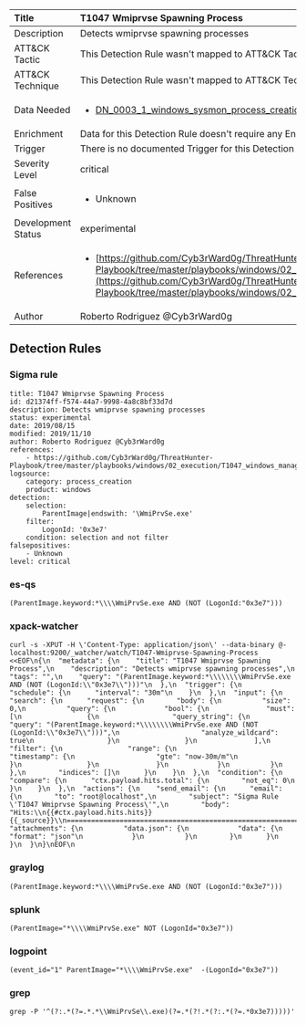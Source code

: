 | Title                | T1047 Wmiprvse Spawning Process                                                                                                                                                 |
|:---------------------|:------------------------------------------------------------------------------------------------------------------------------------------------------------|
| Description          | Detects wmiprvse spawning processes                                                                                                                                           |
| ATT&amp;CK Tactic    |   This Detection Rule wasn't mapped to ATT&amp;CK Tactic yet  |
| ATT&amp;CK Technique |  This Detection Rule wasn't mapped to ATT&amp;CK Technique yet  |
| Data Needed          | <ul><li>[DN_0003_1_windows_sysmon_process_creation](../Data_Needed/DN_0003_1_windows_sysmon_process_creation.md)</li></ul>  |
| Enrichment           |  Data for this Detection Rule doesn't require any Enrichments.  |
| Trigger              |  There is no documented Trigger for this Detection Rule yet  |
| Severity Level       | critical |
| False Positives      | <ul><li>Unknown</li></ul>  |
| Development Status   | experimental |
| References           | <ul><li>[https://github.com/Cyb3rWard0g/ThreatHunter-Playbook/tree/master/playbooks/windows/02_execution/T1047_windows_management_instrumentation/wmi_win32_process_create_remote.md](https://github.com/Cyb3rWard0g/ThreatHunter-Playbook/tree/master/playbooks/windows/02_execution/T1047_windows_management_instrumentation/wmi_win32_process_create_remote.md)</li></ul>  |
| Author               | Roberto Rodriguez @Cyb3rWard0g |


## Detection Rules

### Sigma rule

```
title: T1047 Wmiprvse Spawning Process
id: d21374ff-f574-44a7-9998-4a8c8bf33d7d
description: Detects wmiprvse spawning processes
status: experimental
date: 2019/08/15
modified: 2019/11/10
author: Roberto Rodriguez @Cyb3rWard0g
references:
    - https://github.com/Cyb3rWard0g/ThreatHunter-Playbook/tree/master/playbooks/windows/02_execution/T1047_windows_management_instrumentation/wmi_win32_process_create_remote.md
logsource:
    category: process_creation
    product: windows
detection:
    selection:
        ParentImage|endswith: '\WmiPrvSe.exe'
    filter:
        LogonId: '0x3e7'
    condition: selection and not filter
falsepositives:
    - Unknown
level: critical
```





### es-qs
    
```
(ParentImage.keyword:*\\\\WmiPrvSe.exe AND (NOT (LogonId:"0x3e7")))
```


### xpack-watcher
    
```
curl -s -XPUT -H \'Content-Type: application/json\' --data-binary @- localhost:9200/_watcher/watch/T1047-Wmiprvse-Spawning-Process <<EOF\n{\n  "metadata": {\n    "title": "T1047 Wmiprvse Spawning Process",\n    "description": "Detects wmiprvse spawning processes",\n    "tags": "",\n    "query": "(ParentImage.keyword:*\\\\\\\\WmiPrvSe.exe AND (NOT (LogonId:\\"0x3e7\\")))"\n  },\n  "trigger": {\n    "schedule": {\n      "interval": "30m"\n    }\n  },\n  "input": {\n    "search": {\n      "request": {\n        "body": {\n          "size": 0,\n          "query": {\n            "bool": {\n              "must": [\n                {\n                  "query_string": {\n                    "query": "(ParentImage.keyword:*\\\\\\\\WmiPrvSe.exe AND (NOT (LogonId:\\"0x3e7\\")))",\n                    "analyze_wildcard": true\n                  }\n                }\n              ],\n              "filter": {\n                "range": {\n                  "timestamp": {\n                    "gte": "now-30m/m"\n                  }\n                }\n              }\n            }\n          }\n        },\n        "indices": []\n      }\n    }\n  },\n  "condition": {\n    "compare": {\n      "ctx.payload.hits.total": {\n        "not_eq": 0\n      }\n    }\n  },\n  "actions": {\n    "send_email": {\n      "email": {\n        "to": "root@localhost",\n        "subject": "Sigma Rule \'T1047 Wmiprvse Spawning Process\'",\n        "body": "Hits:\\n{{#ctx.payload.hits.hits}}{{_source}}\\n================================================================================\\n{{/ctx.payload.hits.hits}}",\n        "attachments": {\n          "data.json": {\n            "data": {\n              "format": "json"\n            }\n          }\n        }\n      }\n    }\n  }\n}\nEOF\n
```


### graylog
    
```
(ParentImage.keyword:*\\\\WmiPrvSe.exe AND (NOT (LogonId:"0x3e7")))
```


### splunk
    
```
(ParentImage="*\\\\WmiPrvSe.exe" NOT (LogonId="0x3e7"))
```


### logpoint
    
```
(event_id="1" ParentImage="*\\\\WmiPrvSe.exe"  -(LogonId="0x3e7"))
```


### grep
    
```
grep -P '^(?:.*(?=.*.*\\WmiPrvSe\\.exe)(?=.*(?!.*(?:.*(?=.*0x3e7)))))'
```



